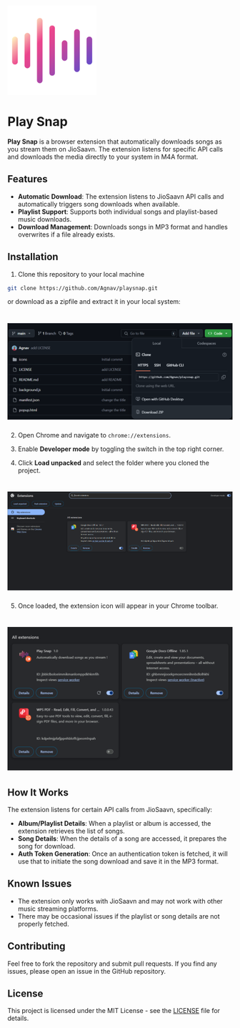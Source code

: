 <img src="assets/audio-waves.png" alt="audio waves" width="200"/>

# Play Snap

**Play Snap** is a browser extension that automatically downloads songs as you stream them on JioSaavn. The extension listens for specific API calls and downloads the media directly to your system in M4A format.

## Features

- **Automatic Download**: The extension listens to JioSaavn API calls and automatically triggers song downloads when available.
- **Playlist Support**: Supports both individual songs and playlist-based music downloads.
- **Download Management**: Downloads songs in MP3 format and handles overwrites if a file already exists.

## Installation
 1. Clone this repository to your local machine 
   ```bash
   git clone https://github.com/Agnav/playsnap.git
   ```
   or download as a zipfile and extract it in your local system:

# <img src="assets/git-clone.png" alt="audio waves" width="600" />

2. Open Chrome and navigate to `chrome://extensions`.

3. Enable **Developer mode** by toggling the switch in the top right corner.

4. Click **Load unpacked** and select the folder where you cloned the project.

# <img src="assets/chrome-extensions.png" alt="audio waves" width="600" />

5. Once loaded, the extension icon will appear in your Chrome toolbar.

# <img src="assets/extension-loaded.png" alt="audio waves" width="600" />

## How It Works

The extension listens for certain API calls from JioSaavn, specifically:

- **Album/Playlist Details**: When a playlist or album is accessed, the extension retrieves the list of songs.
- **Song Details**: When the details of a song are accessed, it prepares the song for download.
- **Auth Token Generation**: Once an authentication token is fetched, it will use that to initiate the song download and save it in the MP3 format.

## Known Issues

- The extension only works with JioSaavn and may not work with other music streaming platforms.
- There may be occasional issues if the playlist or song details are not properly fetched.

## Contributing

Feel free to fork the repository and submit pull requests. If you find any issues, please open an issue in the GitHub repository.

## License

This project is licensed under the MIT License - see the [LICENSE](LICENSE) file for details.
